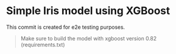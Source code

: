# Simple Iris model using XGBoost

This commit is created for e2e testing purposes.

> Make sure to build the model with xgboost version 0.82 (requirements.txt)
